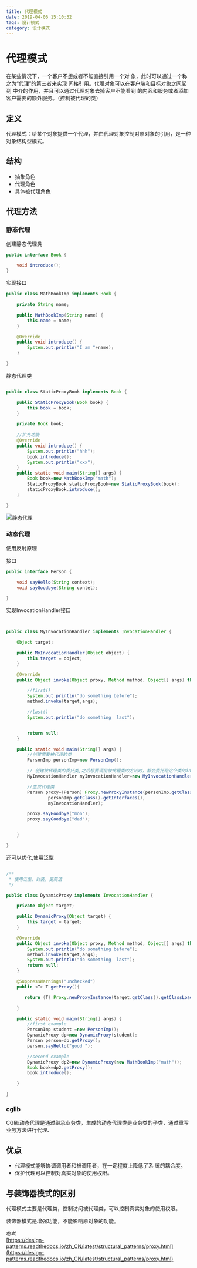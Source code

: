 ```yaml
---
title: 代理模式
date: 2019-04-06 15:10:32
tags: 设计模式
category: 设计模式
---
```


# 代理模式

在某些情况下，一个客户不想或者不能直接引用一个对 象，此时可以通过一个称之为“代理”的第三者来实现 间接引用。代理对象可以在客户端和目标对象之间起到 中介的作用，并且可以通过代理对象去掉客户不能看到 的内容和服务或者添加客户需要的额外服务。（控制被代理的类）

## 定义
代理模式：给某个对象提供一个代理，并由代理对象控制对原对象的引用，是一种对象结构型模式。

## 结构

- 抽象角色
- 代理角色
- 具体被代理角色
<!--more-->
## 代理方法

### 静态代理
创建静态代理类


~~~java
public interface Book {

    void introduce();
}
~~~
实现接口
~~~java
public class MathBookImp implements Book {

    private String name;

    public MathBookImp(String name) {
        this.name = name;
    }

    @Override
    public void introduce() {
        System.out.println("I am "+name);
    }

}
~~~

静态代理类
~~~java

public class StaticProxyBook implements Book {

    public StaticProxyBook(Book book) {
        this.book = book;
    }

    private Book book;
    
    //扩充功能
    @Override
    public void introduce() {
        System.out.println("hhh");
        book.introduce();
        System.out.println("xxx");
    }
    public static void main(String[] args) {
        Book book=new MathBookImp("math");
        StaticProxyBook staticProxyBook=new StaticProxyBook(book);
        staticProxyBook.introduce();
    }

}
~~~
![静态代理](/代理模式/Proxy.png)


### 动态代理
使用反射原理

接口
~~~java
public interface Person {

    void sayHello(String context);
    void sayGoodbye(String contet);

}
~~~

实现InvocationHandler接口  
~~~java


public class MyInvocationHandler implements InvocationHandler {

    Object target;

    public MyInvocationHandler(Object object) {
        this.target = object;
    }

    @Override
    public Object invoke(Object proxy, Method method, Object[] args) throws Throwable {

        //first()
        System.out.println("do something before");
        method.invoke(target,args);

        //last()
        System.out.println("do something  last");


        return null;
    }

    public static void main(String[] args) {
        //创建需要被代理的类
        PersonImp personImp=new PersonImp();

        // 创建被代理类的委托类,之后想要调用被代理类的方法时，都会委托给这个类的invoke(Object proxy, Method method, Object[] args)方法
        MyInvocationHandler myInvocationHandler=new MyInvocationHandler(personImp);

        //生成代理类
        Person proxy=(Person) Proxy.newProxyInstance(personImp.getClass().getClassLoader(),
                personImp.getClass().getInterfaces(),
                myInvocationHandler);

        proxy.sayGoodbye("mon");
        proxy.sayGoodbye("dad");


    }

}
~~~

还可以优化,使用泛型

~~~java

/**
 * 使用泛型，封装，更简洁
 */

public class DynamicProxy implements InvocationHandler {

    private Object target;

    public DynamicProxy(Object target) {
        this.target = target;
    }

    @Override
    public Object invoke(Object proxy, Method method, Object[] args) throws Throwable {
        System.out.println("do something before");
        method.invoke(target,args);
        System.out.println("do something  last");
        return null;
    }

    @SuppressWarnings("unchecked")
    public <T> T getProxy(){

       return (T) Proxy.newProxyInstance(target.getClass().getClassLoader(),target.getClass().getInterfaces(),this);

    }

    public static void main(String[] args) {
        //first example
        PersonImp student =new PersonImp();
        DynamicProxy dp=new DynamicProxy(student);
        Person person=dp.getProxy();
        person.sayHello("good ");

        //second example
        DynamicProxy dp2=new DynamicProxy(new MathBookImp("math"));
        Book book=dp2.getProxy();
        book.introduce();

    }

}
~~~

### cglib

CGlib动态代理是通过继承业务类，生成的动态代理类是业务类的子类，通过重写业务方法进行代理、

## 优点
- 代理模式能够协调调用者和被调用者，在一定程度上降低了系 统的耦合度。
- 保护代理可以控制对真实对象的使用权限。

## 与装饰器模式的区别

代理模式主要是代理类，控制访问被代理类，可以控制真实对象的使用权限。

装饰器模式是增强功能，不能影响原对象的功能。




参考  
[https://design-patterns.readthedocs.io/zh_CN/latest/structural_patterns/proxy.html](https://design-patterns.readthedocs.io/zh_CN/latest/structural_patterns/proxy.html)